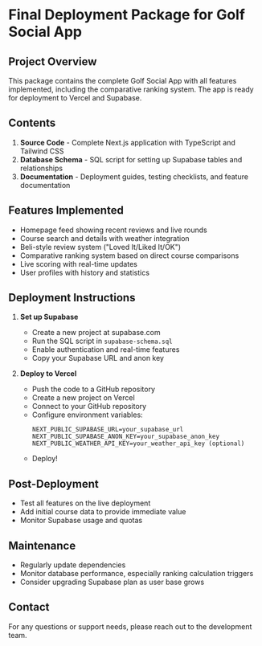# Final Deployment Package for Golf Social App

## Project Overview
This package contains the complete Golf Social App with all features implemented, including the comparative ranking system. The app is ready for deployment to Vercel and Supabase.

## Contents
1. **Source Code** - Complete Next.js application with TypeScript and Tailwind CSS
2. **Database Schema** - SQL script for setting up Supabase tables and relationships
3. **Documentation** - Deployment guides, testing checklists, and feature documentation

## Features Implemented
- Homepage feed showing recent reviews and live rounds
- Course search and details with weather integration
- Beli-style review system ("Loved It/Liked It/OK")
- Comparative ranking system based on direct course comparisons
- Live scoring with real-time updates
- User profiles with history and statistics

## Deployment Instructions
1. **Set up Supabase**
   - Create a new project at supabase.com
   - Run the SQL script in `supabase-schema.sql`
   - Enable authentication and real-time features
   - Copy your Supabase URL and anon key

2. **Deploy to Vercel**
   - Push the code to a GitHub repository
   - Create a new project on Vercel
   - Connect to your GitHub repository
   - Configure environment variables:
     ```
     NEXT_PUBLIC_SUPABASE_URL=your_supabase_url
     NEXT_PUBLIC_SUPABASE_ANON_KEY=your_supabase_anon_key
     NEXT_PUBLIC_WEATHER_API_KEY=your_weather_api_key (optional)
     ```
   - Deploy!

## Post-Deployment
- Test all features on the live deployment
- Add initial course data to provide immediate value
- Monitor Supabase usage and quotas

## Maintenance
- Regularly update dependencies
- Monitor database performance, especially ranking calculation triggers
- Consider upgrading Supabase plan as user base grows

## Contact
For any questions or support needs, please reach out to the development team.
